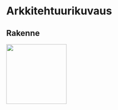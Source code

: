 # Arkkitehtuurikuvaus

## Rakenne

<img src="https://github.com/Sieluton/ot-harjoitustyo/tree/master/Sudoku/dokumentaatio/images/rakennekuvaus.png" width="160">
